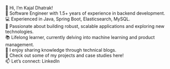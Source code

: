 

👋 Hi, I’m Kajal Dhatrak! <br>
🌱 Software Engineer with 1.5+ years of experience in backend development. <br>
💻 Experienced in Java, Spring Boot, Elasticsearch, MySQL. <br>
🚀 Passionate about building robust, scalable applications and exploring new technologies. <br>
📚 Lifelong learner, currently delving into machine learning and product management. <br>
📝 I enjoy sharing knowledge through technical blogs. <br>
🌟 Check out some of my projects and case studies here! <br>
📫 Let’s connect: LinkedIn <br>

